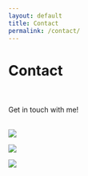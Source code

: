 ```yaml
---
layout: default
title: Contact
permalink: /contact/
---
```


# Contact
<br><br>
Get in touch with me!
<br><br>

<a href="https://linkedin.com"><img src="https://img.shields.io/badge/-LinkedIn-0072b1?&style=for-the-badge&logo=linkedin&logoColor=white" /></a>

<!-- GitHub -->
<a href="https://github.com/yourusername"><img src="https://img.shields.io/badge/-GitHub-181717?&style=for-the-badge&logo=github&logoColor=white" /></a>

<!-- Instagram -->
<a href="https://instagram.com/yourusername"><img src="https://img.shields.io/badge/-Instagram-E4405F?&style=for-the-badge&logo=instagram&logoColor=white" /></a>



